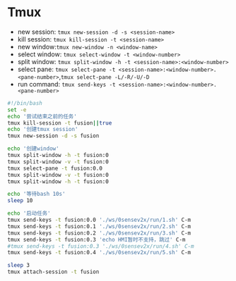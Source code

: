 # Tmux

- new session: `tmux new-session -d -s <session-name>`
- kill session: `tmux kill-session -t <session-name>`
- new window:`tmux new-window -n <window-name>`
- select window: `tmux select-window -t <window-number>`
- split window: `tmux split-window -h -t <session-name>:<window-number>`
- select pane: `tmux select-pane -t <session-name>:<window-number>.<pane-number>`,`tmux select-pane -L/-R/-U/-D`
- run command: `tmux send-keys -t <session-name>:<window-number>.<pane-number>`

```bash
#!/bin/bash
set -e
echo '尝试结束之前的任务'
tmux kill-session -t fusion||true
echo '创建tmux session'
tmux new-session -d -s fusion

echo '创建window'
tmux split-window -h -t fusion:0
tmux split-window -v -t fusion:0
tmux select-pane -t fusion:0.0
tmux split-window -v -t fusion:0
tmux split-window -h -t fusion:0

echo '等待bash 10s'
sleep 10

echo '启动任务'
tmux send-keys -t fusion:0.0 './ws/0sensev2x/run/1.sh' C-m
tmux send-keys -t fusion:0.1 './ws/0sensev2x/run/2.sh' C-m
tmux send-keys -t fusion:0.2 './ws/0sensev2x/run/3.sh' C-m
tmux send-keys -t fusion:0.3 'echo HMI暂时不支持，跳过' C-m
#tmux send-keys -t fusion:0.3 './ws/0sensev2x/run/4.sh' C-m
tmux send-keys -t fusion:0.4 './ws/0sensev2x/run/5.sh' C-m

sleep 3
tmux attach-session -t fusion
```
